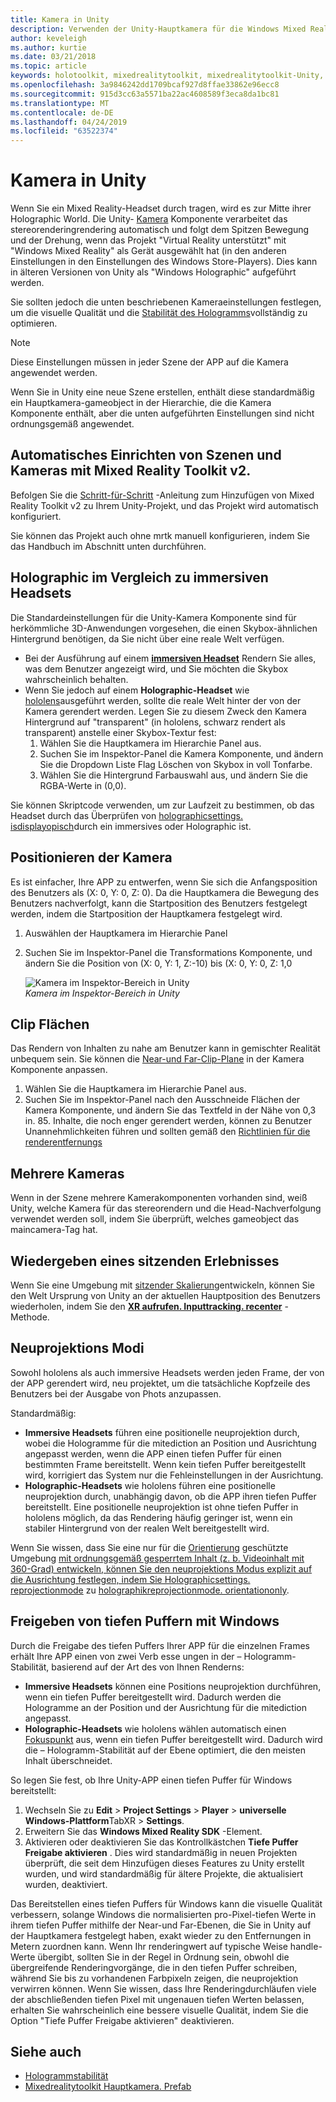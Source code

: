 ```yaml
---
title: Kamera in Unity
description: Verwenden der Unity-Hauptkamera für die Windows Mixed Reality-Entwicklung für Holographic Rendering
author: keveleigh
ms.author: kurtie
ms.date: 03/21/2018
ms.topic: article
keywords: holotoolkit, mixedrealitytoolkit, mixedrealitytoolkit-Unity, Holographic-Rendering, Holographic, immersive, Fokuspunkt, tiefen Puffer, nur Ausrichtung, Positional, undurchsichtig, transparent, Clip
ms.openlocfilehash: 3a9846242dd1709bcaf927d8ffae33862e96ecc8
ms.sourcegitcommit: 915d3cc63a5571ba22ac4608589f3eca8da1bc81
ms.translationtype: MT
ms.contentlocale: de-DE
ms.lasthandoff: 04/24/2019
ms.locfileid: "63522374"
---
```

# <a name="camera-in-unity"></a>Kamera in Unity

Wenn Sie ein Mixed Reality-Headset durch tragen, wird es zur Mitte ihrer Holographic World. Die Unity- [Kamera](http://docs.unity3d.com/Manual/class-Camera.html) Komponente verarbeitet das stereorenderingrendering automatisch und folgt dem Spitzen Bewegung und der Drehung, wenn das Projekt "Virtual Reality unterstützt" mit "Windows Mixed Reality" als Gerät ausgewählt hat (in den anderen Einstellungen in den Einstellungen des Windows Store-Players). Dies kann in älteren Versionen von Unity als "Windows Holographic" aufgeführt werden.

Sie sollten jedoch die unten beschriebenen Kameraeinstellungen festlegen, um die visuelle Qualität und die [Stabilität des Hologramms](hologram-stability.md)vollständig zu optimieren.

>[!NOTE]
>Diese Einstellungen müssen in jeder Szene der APP auf die Kamera angewendet werden.
>
>Wenn Sie in Unity eine neue Szene erstellen, enthält diese standardmäßig ein Hauptkamera-gameobject in der Hierarchie, die die Kamera Komponente enthält, aber die unten aufgeführten Einstellungen sind nicht ordnungsgemäß angewendet.

## <a name="automatic-scene-and-camera-setup-with-mixed-reality-toolkit-v2"></a>Automatisches Einrichten von Szenen und Kameras mit Mixed Reality Toolkit v2. 

Befolgen Sie die [Schritt-für-Schritt](https://microsoft.github.io/MixedRealityToolkit-Unity/Documentation/GettingStartedWithTheMRTK.html) -Anleitung zum Hinzufügen von Mixed Reality Toolkit v2 zu Ihrem Unity-Projekt, und das Projekt wird automatisch konfiguriert.

Sie können das Projekt auch ohne mrtk manuell konfigurieren, indem Sie das Handbuch im Abschnitt unten durchführen. 

## <a name="holographic-vs-immersive-headsets"></a>Holographic im Vergleich zu immersiven Headsets

Die Standardeinstellungen für die Unity-Kamera Komponente sind für herkömmliche 3D-Anwendungen vorgesehen, die einen Skybox-ähnlichen Hintergrund benötigen, da Sie nicht über eine reale Welt verfügen.
* Bei der Ausführung auf einem **[immersiven Headset](immersive-headset-hardware-details.md)** Rendern Sie alles, was dem Benutzer angezeigt wird, und Sie möchten die Skybox wahrscheinlich behalten.
* Wenn Sie jedoch auf einem **Holographic-Headset** wie [hololens](hololens-hardware-details.md)ausgeführt werden, sollte die reale Welt hinter der von der Kamera gerendert werden. Legen Sie zu diesem Zweck den Kamera Hintergrund auf "transparent" (in hololens, schwarz rendert als transparent) anstelle einer Skybox-Textur fest:
    1. Wählen Sie die Hauptkamera im Hierarchie Panel aus.
    2. Suchen Sie im Inspektor-Panel die Kamera Komponente, und ändern Sie die Dropdown Liste Flag Löschen von Skybox in voll Tonfarbe.
    3. Wählen Sie die Hintergrund Farbauswahl aus, und ändern Sie die RGBA-Werte in (0,0).

Sie können Skriptcode verwenden, um zur Laufzeit zu bestimmen, ob das Headset durch das Überprüfen von [holographicsettings. isdisplayopisch](https://docs.unity3d.com/ScriptReference/XR.WSA.HolographicSettings.IsDisplayOpaque.html)durch ein immersives oder Holographic ist.


## <a name="positioning-the-camera"></a>Positionieren der Kamera

Es ist einfacher, Ihre APP zu entwerfen, wenn Sie sich die Anfangsposition des Benutzers als (X: 0, Y: 0, Z: 0). Da die Hauptkamera die Bewegung des Benutzers nachverfolgt, kann die Startposition des Benutzers festgelegt werden, indem die Startposition der Hauptkamera festgelegt wird.
1. Auswählen der Hauptkamera im Hierarchie Panel
2. Suchen Sie im Inspektor-Panel die Transformations Komponente, und ändern Sie die Position von (X: 0, Y: 1, Z:-10) bis (X: 0, Y: 0, Z: 1,0

   ![Kamera im Inspektor-Bereich in Unity](images/maincamera-350px.png)<br>
   *Kamera im Inspektor-Bereich in Unity*

## <a name="clip-planes"></a>Clip Flächen

Das Rendern von Inhalten zu nahe am Benutzer kann in gemischter Realität unbequem sein. Sie können die [Near-und Far-Clip-Plane](hologram-stability.md#hologram-render-distances) in der Kamera Komponente anpassen.
1. Wählen Sie die Hauptkamera im Hierarchie Panel aus.
2. Suchen Sie im Inspektor-Panel nach den Ausschneide Flächen der Kamera Komponente, und ändern Sie das Textfeld in der Nähe von 0,3 in. 85. Inhalte, die noch enger gerendert werden, können zu Benutzer Unannehmlichkeiten führen und sollten gemäß den [Richtlinien für die renderentfernungs](hologram-stability.md#hologram-render-distances)

## <a name="multiple-cameras"></a>Mehrere Kameras

Wenn in der Szene mehrere Kamerakomponenten vorhanden sind, weiß Unity, welche Kamera für das stereorendern und die Head-Nachverfolgung verwendet werden soll, indem Sie überprüft, welches gameobject das maincamera-Tag hat.

## <a name="recentering-a-seated-experience"></a>Wiedergeben eines sitzenden Erlebnisses

Wenn Sie eine Umgebung mit [sitzender Skalierung](coordinate-systems.md)entwickeln, können Sie den Welt Ursprung von Unity an der aktuellen Hauptposition des Benutzers wiederholen, indem Sie den **[XR aufrufen. Inputtracking. recenter](https://docs.unity3d.com/ScriptReference/XR.InputTracking.Recenter.html)** -Methode.

## <a name="reprojection-modes"></a>Neuprojektions Modi

Sowohl hololens als auch immersive Headsets werden jeden Frame, der von der APP gerendert wird, neu projektet, um die tatsächliche Kopfzeile des Benutzers bei der Ausgabe von Phots anzupassen.

Standardmäßig:

* **Immersive Headsets** führen eine positionelle neuprojektion durch, wobei die Hologramme für die mitediction an Position und Ausrichtung angepasst werden, wenn die APP einen tiefen Puffer für einen bestimmten Frame bereitstellt.  Wenn kein tiefen Puffer bereitgestellt wird, korrigiert das System nur die Fehleinstellungen in der Ausrichtung.
* **Holographic-Headsets** wie hololens führen eine positionelle neuprojektion durch, unabhängig davon, ob die APP ihren tiefen Puffer bereitstellt.  Eine positionelle neuprojektion ist ohne tiefen Puffer in hololens möglich, da das Rendering häufig geringer ist, wenn ein stabiler Hintergrund von der realen Welt bereitgestellt wird.

Wenn Sie wissen, dass Sie eine nur für die [Orientierung](coordinate-systems-in-unity.md#building-an-orientation-only-or-seated-scale-experience) geschützte Umgebung [mit ordnungsgemäß gesperrtem Inhalt (z. b. Videoinhalt mit 360-Grad) entwickeln, können Sie den neuprojektions Modus explizit auf die Ausrichtung festlegen, indem Sie Holographicsettings. reprojectionmode](https://docs.unity3d.com/ScriptReference/XR.WSA.HolographicSettings.ReprojectionMode.html) zu [holographikreprojectionmode. orientationonly](https://docs.unity3d.com/ScriptReference/XR.WSA.HolographicSettings.HolographicReprojectionMode.html).

## <a name="sharing-your-depth-buffers-with-windows"></a>Freigeben von tiefen Puffern mit Windows

Durch die Freigabe des tiefen Puffers Ihrer APP für die einzelnen Frames erhält Ihre APP einen von zwei Verb esse ungen in der – Hologramm-Stabilität, basierend auf der Art des von Ihnen Renderns:
* **Immersive Headsets** können eine Positions neuprojektion durchführen, wenn ein tiefen Puffer bereitgestellt wird. Dadurch werden die Hologramme an der Position und der Ausrichtung für die mitediction angepasst.
* **Holographic-Headsets** wie hololens wählen automatisch einen [Fokuspunkt](focus-point-in-unity.md) aus, wenn ein tiefen Puffer bereitgestellt wird. Dadurch wird die – Hologramm-Stabilität auf der Ebene optimiert, die den meisten Inhalt überschneidet.

So legen Sie fest, ob Ihre Unity-APP einen tiefen Puffer für Windows bereitstellt:
1. Wechseln Sie zu **Edit** > **Project Settings** > **Player** > **universelle Windows-Plattform**TabXR > **Settings**.
2. Erweitern Sie das **Windows Mixed Reality SDK** -Element.
3. Aktivieren oder deaktivieren Sie das Kontrollkästchen **Tiefe Puffer Freigabe aktivieren** .  Dies wird standardmäßig in neuen Projekten überprüft, die seit dem Hinzufügen dieses Features zu Unity erstellt wurden, und wird standardmäßig für ältere Projekte, die aktualisiert wurden, deaktiviert.

Das Bereitstellen eines tiefen Puffers für Windows kann die visuelle Qualität verbessern, solange Windows die normalisierten pro-Pixel-tiefen Werte in ihrem tiefen Puffer mithilfe der Near-und Far-Ebenen, die Sie in Unity auf der Hauptkamera festgelegt haben, exakt wieder zu den Entfernungen in Metern zuordnen kann.  Wenn Ihr renderingwert auf typische Weise handle-Werte übergibt, sollten Sie in der Regel in Ordnung sein, obwohl die übergreifende Renderingvorgänge, die in den tiefen Puffer schreiben, während Sie bis zu vorhandenen Farbpixeln zeigen, die neuprojektion verwirren können.  Wenn Sie wissen, dass Ihre Renderingdurchläufen viele der abschließenden tiefen Pixel mit ungenauen tiefen Werten belassen, erhalten Sie wahrscheinlich eine bessere visuelle Qualität, indem Sie die Option "Tiefe Puffer Freigabe aktivieren" deaktivieren.


## <a name="see-also"></a>Siehe auch
* [Hologrammstabilität](hologram-stability.md)
* [Mixedrealitytoolkit Hauptkamera. Prefab](https://github.com/Microsoft/MixedRealityToolkit-Unity/tree/htk_release/Assets/HoloToolkit/Input/Prefabs)
